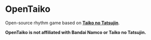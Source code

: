 # OpenTaiko
Open-source rhythm game based on **[Taiko no Tatsujin](https://en.wikipedia.org/wiki/Taiko_no_Tatsujin)**.

**OpenTaiko is not affiliated with Bandai Namco or Taiko no Tatsujin.**
